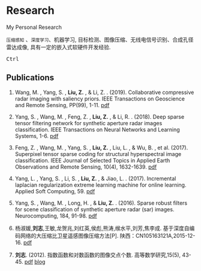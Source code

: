 # Research

My Personal Research

``压缩感知`` 、``深度学习``、机器学习, 目标检测、图像压缩、无线电信号识别、合成孔径雷达成像, 具有一定的嵌入式软硬件开发经验.

<kbd>Ctrl</kbd> 

## Publications


1. Wang, M. , Yang, S. , **Liu, Z.** , & Li, Z. . (2019). Collaborative compressive radar imaging with saliency priors. IEEE Transactions on Geoscience and Remote Sensing, PP(99), 1-11. [pdf](https://ieeexplore.ieee.org/document/8614440)

2. Yang, S. , Wang, M. , Feng, Z. , **Liu, Z.** , & Li, R. . (2018). Deep sparse tensor filtering network for synthetic aperture radar images classification. IEEE Transactions on Neural Networks and Learning Systems, 1-6. [pdf](https://ieeexplore.ieee.org/document/8307437)

3. Feng, Z. , Wang, M. , Yang, S. , **Liu, Z.** , Liu, L. , & Wu, B. , et al. (2017). Superpixel tensor sparse coding for structural hyperspectral image classification. IEEE Journal of Selected Topics in Applied Earth Observations and Remote Sensing, 10(4), 1632-1639. [pdf](https://ieeexplore.ieee.org/document/7819531)

4. Yang, L. , Yang, S. , Li, S. , **Liu, Z.** , & Jiao, L. . (2017). Incremental laplacian regularization extreme learning machine for online learning. Applied Soft Computing, 59. [pdf](https://www.sciencedirect.com/science/article/pii/S1568494617303290)

5. Yang, S. , Wang, M. , Long, H. , & **Liu, Z.** . (2016). Sparse robust filters for scene classification of synthetic aperture radar (sar) images. Neurocomputing, 184, 91-98. [pdf](https://www.sciencedirect.com/science/article/pii/S0925231215017646?via%3Dihub)

6.  杨淑媛,**刘志**,王敏,龙贺兆,刘红英,侯彪,熊涛,缑水平,刘芳,焦李成. 基于深度自编码网络的大压缩比卫星遥感图像压缩方法[P]. 陕西：CN105163121A,2015-12-16. [pdf](http://dbpub.cnki.net/grid2008/dbpub/detail.aspx?dbcode=SCPD&dbname=SCPD2016&filename=CN105163121A&uid=WEEvREcwSlJHSldRa1FhdkJkVG1BK3kvRFN2dGhhR3AzdmZLUUtTdjJjMD0=$9A4hF_YAuvQ5obgVAqNKPCYcEjKensW4IQMovwHtwkF4VYPoHbKxJw!!)

7. **刘志**. (2012). 指数函数和对数函数的图像交点个数. 高等数学研究,15(5), 43-45. [pdf](http://www.wanfangdata.com.cn/details/detail.do?_type=perio&id=gdsxyj201205024) [blog](https://blog.csdn.net/enjoyyl/article/details/11602431)



